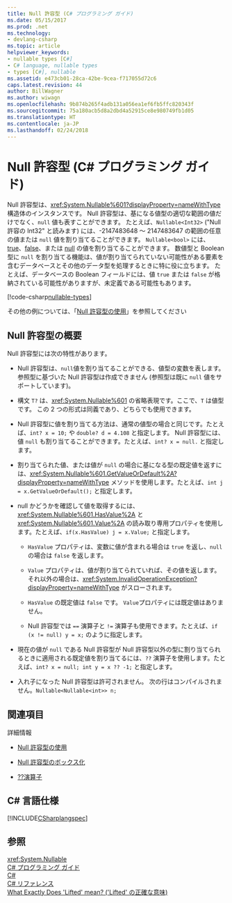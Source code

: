 ```yaml
---
title: Null 許容型 (C# プログラミング ガイド)
ms.date: 05/15/2017
ms.prod: .net
ms.technology:
- devlang-csharp
ms.topic: article
helpviewer_keywords:
- nullable types [C#]
- C# language, nullable types
- types [C#], nullable
ms.assetid: e473cb01-28ca-42be-9cea-f717055d72c6
caps.latest.revision: 44
author: BillWagner
ms.author: wiwagn
ms.openlocfilehash: 9b874b265f4adb131a056ea1ef6fb5ffc820343f
ms.sourcegitcommit: 75a180acb5d8a2dbd4a52915ce8e980749fb1d05
ms.translationtype: HT
ms.contentlocale: ja-JP
ms.lasthandoff: 02/24/2018
---
```

# <a name="nullable-types-c-programming-guide"></a>Null 許容型 (C# プログラミング ガイド)
Null 許容型は、<xref:System.Nullable%601?displayProperty=nameWithType> 構造体のインスタンスです。 Null 許容型は、基になる値型の適切な範囲の値だけでなく、`null` 値も表すことができます。 たとえば、`Nullable<Int32>` ("Null 許容の Int32" と読みます) には、-2147483648 ～ 2147483647 の範囲の任意の値または `null` 値を割り当てることができます。 `Nullable<bool>` には、[true](../../../csharp/language-reference/keywords/true.md)、[false](../../../csharp/language-reference/keywords/false.md)、または [null](../../../csharp/language-reference/keywords/null.md) の値を割り当てることができます。 数値型と Boolean 型に `null` を割り当てる機能は、値が割り当てられていない可能性がある要素を含むデータベースとその他のデータ型を処理するときに特に役に立ちます。 たとえば、データベースの Boolean フィールドには、値 `true` または `false` が格納されている可能性がありますが、未定義である可能性もあります。 
  
[!code-csharp[nullable-types](../../../../samples/snippets/csharp/programming-guide/nullable-types/nullable-ex1.cs)]  
  
その他の例については、「[Null 許容型の使用](../../../csharp/programming-guide/nullable-types/using-nullable-types.md)」を参照してください  
  
## <a name="nullable-types-overview"></a>Null 許容型の概要  
 Null 許容型には次の特性があります。  
  
-   Null 許容型は、`null`値を割り当てることができる、値型の変数を表します。 参照型に基づいた Null 許容型は作成できません  (参照型は既に `null` 値をサポートしています)。  
  
-   構文 `T?` は、<xref:System.Nullable%601> の省略表現です。ここで、`T` は値型です。 この 2 つの形式は同義であり、どちらでも使用できます。  
  
-   Null 許容型に値を割り当てる方法は、通常の値型の場合と同じです。たとえば、`int? x = 10;` や `double? d = 4.108` と指定します。 Null 許容型には、値 `null` も割り当てることができます。たとえば、`int? x = null.` と指定します。  
  
-   割り当てられた値、または値が `null` の場合に基になる型の既定値を返すには、<xref:System.Nullable%601.GetValueOrDefault%2A?displayProperty=nameWithType> メソッドを使用します。たとえば、`int j = x.GetValueOrDefault();` と指定します。  
  
-   null かどうかを確認して値を取得するには、<xref:System.Nullable%601.HasValue%2A> と <xref:System.Nullable%601.Value%2A> の読み取り専用プロパティを使用します。たとえば、`if(x.HasValue) j = x.Value;` と指定します。  
  
    -   `HasValue` プロパティは、変数に値が含まれる場合は `true` を返し、`null` の場合は `false` を返します。  
  
    -   `Value` プロパティは、値が割り当てられていれば、その値を返します。 それ以外の場合は、<xref:System.InvalidOperationException?displayProperty=nameWithType> がスローされます。  
  
    -   `HasValue` の既定値は `false` です。 `Value`プロパティには既定値はありません。  
  
    -   Null 許容型では `==` 演算子と `!=` 演算子も使用できます。たとえば、`if (x != null) y = x;` のように指定します。  
  
-   現在の値が `null` である Null 許容型が Null 許容型以外の型に割り当てられるときに適用される既定値を割り当てるには、`??` 演算子を使用します。たとえば、`int? x = null; int y = x ?? -1;` と指定します。  
  
-   入れ子になった Null 許容型は許可されません。 次の行はコンパイルされません。`Nullable<Nullable<int>> n;`  
  
## <a name="related-sections"></a>関連項目  
 詳細情報  
  
-   [Null 許容型の使用](../../../csharp/programming-guide/nullable-types/using-nullable-types.md)  
  
-   [Null 許容型のボックス化](../../../csharp/programming-guide/nullable-types/boxing-nullable-types.md)  
  
-   [??演算子](../../../csharp/language-reference/operators/null-conditional-operator.md)  
  
## <a name="c-language-specification"></a>C# 言語仕様  
 [!INCLUDE[CSharplangspec](~/includes/csharplangspec-md.md)]  
  
## <a name="see-also"></a>参照  
 <xref:System.Nullable>  
 [C# プログラミング ガイド](../../../csharp/programming-guide/index.md)  
 [C#](../../../csharp/index.md)  
 [C# リファレンス](../../../csharp/language-reference/index.md)  
 [What Exactly Does 'Lifted' mean? ('Lifted' の正確な意味)](https://blogs.msdn.microsoft.com/ericlippert/2007/06/27/what-exactly-does-lifted-mean/)
